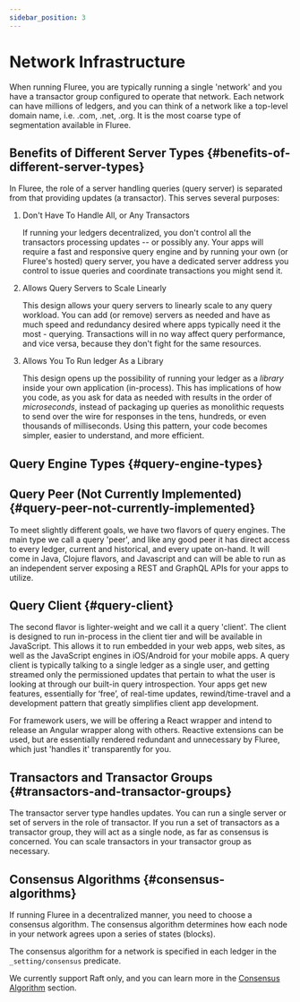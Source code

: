 ```yaml
---
sidebar_position: 3
---
```


# Network Infrastructure

When running Fluree, you are typically running a single 'network' and you have a transactor group configured to operate that network. Each network can have millions of ledgers, and you can think of a network like a top-level domain name, i.e. .com, .net, .org. It is the most coarse type of segmentation available in Fluree.

## Benefits of Different Server Types {#benefits-of-different-server-types}

In Fluree, the role of a server handling queries (query server) is separated from that providing updates (a transactor). This serves several purposes:

1. Don't Have To Handle All, or Any Transactors

   If running your ledgers decentralized, you don't control all the transactors processing updates -- or possibly any. Your apps will require a fast and responsive query engine and by running your own (or Fluree's hosted) query server, you have a dedicated server address you control to issue queries and coordinate transactions you might send it.

2. Allows Query Servers to Scale Linearly

   This design allows your query servers to linearly scale to any query workload. You can add (or remove) servers as needed and have as much speed and redundancy desired where apps typically need it the most - querying. Transactions will in no way affect query performance, and vice versa, because they don't fight for the same resources.

3. Allows You To Run ledger As a Library

   This design opens up the possibility of running your ledger as a _library_ inside your own application (in-process). This has implications of how you code, as you ask for data as needed with results in the order of _microseconds_, instead of packaging up queries as monolithic requests to send over the wire for responses in the tens, hundreds, or even thousands of milliseconds. Using this pattern, your code becomes simpler, easier to understand, and more efficient.

## Query Engine Types {#query-engine-types}

## Query Peer (Not Currently Implemented) {#query-peer-not-currently-implemented}

To meet slightly different goals, we have two flavors of query engines. The main type we call a query 'peer', and like any good peer it has direct access to every ledger, current and historical, and every upate on-hand. It will come in Java, Clojure flavors, and Javascript and can will be able to run as an independent server exposing a REST and GraphQL APIs for your apps to utilize.

## Query Client {#query-client}

The second flavor is lighter-weight and we call it a query 'client'. The client is designed to run in-process in the client tier and will be available in JavaScript. This allows it to run embedded in your web apps, web sites, as well as the JavaScript engines in iOS/Android for your mobile apps. A query client is typically talking to a single ledger as a single user, and getting streamed only the permissioned updates that pertain to what the user is looking at through our built-in query introspection. Your apps get new features, essentially for ‘free’, of real-time updates, rewind/time-travel and a development pattern that greatly simplifies client app development.

For framework users, we will be offering a React wrapper and intend to release an Angular wrapper along with others. Reactive extensions can be used, but are essentially rendered redundant and unnecessary by Fluree, which just 'handles it' transparently for you.

## Transactors and Transactor Groups {#transactors-and-transactor-groups}

The transactor server type handles updates. You can run a single server or set of servers in the role of transactor. If you run a set of transactors as a transactor group, they will act as a single node, as far as consensus is concerned. You can scale transactors in your transactor group as necessary.

## Consensus Algorithms {#consensus-algorithms}

If running Fluree in a decentralized manner, you need to choose a consensus algorithm. The consensus algorithm determines how each node in your network agrees upon a series of states (blocks).

The consensus algorithm for a network is specified in each ledger in the `_setting/consensus` predicate.

We currently support Raft only, and you can learn more in the [Consensus Algorithm](/concepts/infrastructure/consensus_algorithms.md) section.
